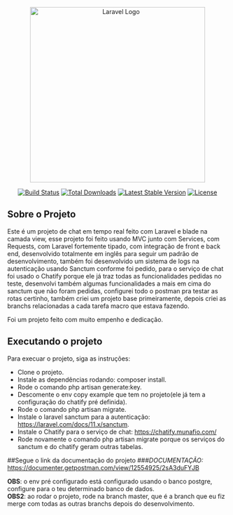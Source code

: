 <p align="center"><a href="https://laravel.com" target="_blank"><img src="https://raw.githubusercontent.com/laravel/art/master/logo-lockup/5%20SVG/2%20CMYK/1%20Full%20Color/laravel-logolockup-cmyk-red.svg" width="400" alt="Laravel Logo"></a></p>

<p align="center">
<a href="https://github.com/laravel/framework/actions"><img src="https://github.com/laravel/framework/workflows/tests/badge.svg" alt="Build Status"></a>
<a href="https://packagist.org/packages/laravel/framework"><img src="https://img.shields.io/packagist/dt/laravel/framework" alt="Total Downloads"></a>
<a href="https://packagist.org/packages/laravel/framework"><img src="https://img.shields.io/packagist/v/laravel/framework" alt="Latest Stable Version"></a>
<a href="https://packagist.org/packages/laravel/framework"><img src="https://img.shields.io/packagist/l/laravel/framework" alt="License"></a>
</p>

## Sobre o Projeto
Este é um projeto de chat em tempo real feito com Laravel e blade na camada view, esse projeto foi feito usando MVC junto com Services, com Requests, com Laravel fortemente tipado, 
com integração de front e back end, desenvolvido totalmente em inglês para seguir um padrão de desenvolvimento, também foi desenvolvido um sistema de logs na autenticação usando
Sanctum conforme foi pedido, para o serviço de chat foi usado o Chatify porque ele já traz todas as funcionalidades pedidas no teste, desenvolvi também algumas funcionalidades a mais 
em cima do sanctum que não foram pedidas, configurei todo o postman pra testar as rotas certinho, também criei um projeto base primeiramente, depois criei as branchs relacionadas a cada tarefa macro que estava fazendo.

Foi um projeto feito com muito empenho e dedicação.

## Executando o projeto

Para execuar o projeto, siga as instruções:
- Clone o projeto.
- Instale as dependências rodando: composer install.
- Rode o comando php artisan generate:key.
- Descomente o env copy example que tem no projeto(ele já tem a configuração do chatify pré definida).
- Rode o comando php artisan migrate.
- Instale o laravel sanctum para a autenticação: https://laravel.com/docs/11.x/sanctum.
- Instale o Chatify para o serviço de chat: https://chatify.munafio.com/
- Rode novamente o comando php artisan migrate porque os serviços do sanctum e do chatify geram outras tabelas.

##Segue o link da documentação do projeto
###*DOCUMENTAÇÃO:* https://documenter.getpostman.com/view/12554925/2sA3duFYJB

**OBS**: o env pré configurado está configurado usando o banco postgre, configure para o teu determinado banco de dados.<br>
**OBS2**: ao rodar o projeto, rode na branch master, que é a branch que eu fiz merge com todas as outras branchs depois do desenvolvimento.

